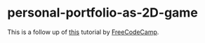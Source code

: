 # personal-portfolio-as-2D-game
This is a follow up of [this](https://www.youtube.com/watch?v=wy_fSStEgMs) tutorial by [FreeCodeCamp](https://www.freecodecamp.org/).

